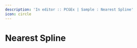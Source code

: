 ```yaml
---
description: 'In editor :: PCGEx | Sample : Nearest Spline'
icon: circle
---
```


# Nearest Spline

